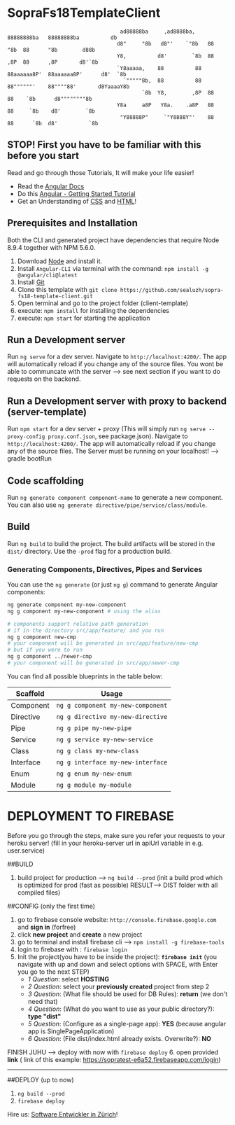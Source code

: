 # SopraFs18TemplateClient

                                                                                                                                                                 
                                        ad88888ba     ,ad8888ba,    88888888ba   88888888ba          db             
                                       d8"     "8b   d8"'    `"8b   88      "8b  88      "8b        d88b              
                                       Y8,          d8'        `8b  88      ,8P  88      ,8P       d8'`8b               
                                       `Y8aaaaa,    88          88  88aaaaaa8P'  88aaaaaa8P'      d8'  `8b               
                                         `"""""8b,  88          88  88""""""'    88""""88'       d8YaaaaY8b                
                                               `8b  Y8,        ,8P  88           88    `8b      d8""""""""8b               
                                       Y8a     a8P   Y8a.    .a8P   88           88     `8b    d8'        `8b                 
                                        "Y88888P"     `"Y8888Y"'    88           88      `8b  d8'          `8b                 

                                                                                                                                                          
## STOP! First you have to be familiar with this before you start
Read and go through those Tutorials, It will make your life easier!

  - Read the [Angular Docs](https://angular.io/docs/ts/latest/guide/)
  - Do this [Angular - Getting Started Tutorial](https://angular.io/docs/ts/latest/tutorial/)
  - Get an Understanding of [CSS](https://www.w3schools.com/css/) and [HTML](https://www.w3schools.com/html/)! 
                                                                              
## Prerequisites and Installation

Both the CLI and generated project have dependencies that require Node 8.9.4 together
with NPM 5.6.0.

  1. Download [Node](https://nodejs.org/en/download/) and install it.
  2. Install `Angular-CLI` via terminal with the command: `npm install -g @angular/cli@latest`
  3. Install [Git](https://git-scm.com/downloads)
  4. Clone this template with `git clone https://github.com/sealuzh/sopra-fs18-template-client.git`
  5. Open terminal and go to the project folder (client-template)
  6. execute: `npm install` for installing the dependencies
  7. execute: `npm start`  for starting the application

## Run a Development server
Run `ng serve` for a dev server. Navigate to `http://localhost:4200/`. The app will automatically reload if you change any of the source files. You wont be able to communcate with the server --> see next section if you want to do requests on the backend.

## Run a Development server with proxy to backend (server-template)
Run `npm start` for a dev server + proxy (This will simply run `ng serve --proxy-config proxy.conf.json`, see package.json).
Navigate to `http://localhost:4200/`. The app will automatically reload if you change any of the source files.
The Server must be running on your localhost! --> gradle bootRun

## Code scaffolding

Run `ng generate component component-name` to generate a new component. You can also use `ng generate directive/pipe/service/class/module`.

## Build

Run `ng build` to build the project. The build artifacts will be stored in the `dist/` directory. Use the `-prod` flag for a production build.

### Generating Components, Directives, Pipes and Services

You can use the `ng generate` (or just `ng g`) command to generate Angular components:

```bash
ng generate component my-new-component
ng g component my-new-component # using the alias

# components support relative path generation
# if in the directory src/app/feature/ and you run
ng g component new-cmp
# your component will be generated in src/app/feature/new-cmp
# but if you were to run
ng g component ../newer-cmp
# your component will be generated in src/app/newer-cmp
```
You can find all possible blueprints in the table below:

Scaffold  | Usage
---       | ---
Component | `ng g component my-new-component`
Directive | `ng g directive my-new-directive`
Pipe      | `ng g pipe my-new-pipe`
Service   | `ng g service my-new-service`
Class     | `ng g class my-new-class`
Interface | `ng g interface my-new-interface`
Enum      | `ng g enum my-new-enum`
Module    | `ng g module my-module`

# DEPLOYMENT TO FIREBASE

Before you go through the steps, make sure you refer your requests to your heroku server!
(fill in your heroku-server url in apiUrl variable in e.g. user.service)

##BUILD
1. build project for production --> `ng build --prod`
(init a build prod which is optimized for prod (fast as possible)
RESULT--> DIST folder with all compiled files)

##CONFIG  (only the first time)
1. go to firebase console website: `http://console.firebase.google.com` and **sign in** (forfree)
2. click **new project** and **create** a new project
3. go to terminal and install firebase cli --> `npm install -g firebase-tools`
4. login to firebase with : `firebase login`
5. Init the project(you have to be inside the project): **`firebase init`**
(you navigate with up and down and select options with SPACE, with Enter you go to the next STEP)
    * _1 Question_:   select **HOSTING**
    * _2 Question_:   select your **previously created** project from step 2 
    * _3 Question_:   (What file should be used for DB Rules):    **return** (we don't need that)
    * _4 Question_:   (What do you want to use as your public directory?): **type "dist"**
    * _5 Question_:   (Configure as a single-page app): **YES** (because angular  app is SinglePageApplication)
    * _6 Question_:   (File dist/index.html already exists. Overwrite?): **NO**

FINISH JUHU --> deploy with now with `firebase deploy`
6. open provided **link** ( link of this  example: https://sopratest-e6a52.firebaseapp.com/login)

-----------------------------------------------------------------------------------
##DEPLOY (up to now)
1. `ng build --prod`
2. `firebase deploy`



Hire us: [Software Entwickler in Zürich](https://polygon-software.ch)!
